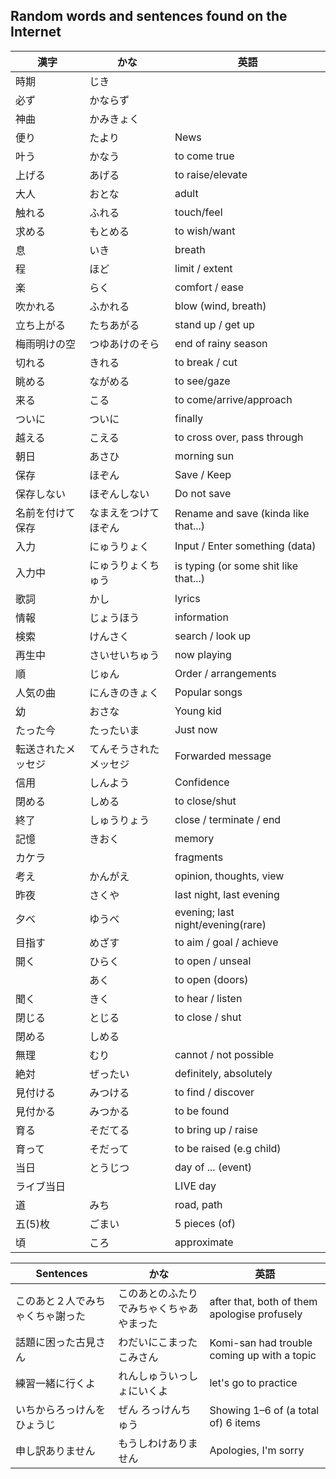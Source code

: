 Random words and sentences found on the Internet
---

| 漢字 | かな | 英語 |
| ---- | ---- | ---- |
| 時期 | じき |  |
| 必ず | かならず |  |
| 神曲 | かみきょく |  |
| 便り | たより | News |
| 叶う | かなう | to come true |
| 上げる | あげる | to raise/elevate |
| 大人 | おとな | adult |
| 触れる | ふれる | touch/feel |
| 求める | もとめる | to wish/want |
| 息 | いき | breath |
| 程 | ほど | limit / extent |
| 楽 | らく | comfort / ease |
| 吹かれる | ふかれる | blow (wind, breath) |
| 立ち上がる | たちあがる | stand up / get up |
| 梅雨明けの空 | つゆあけのそら | end of rainy season |
| 切れる | きれる | to break / cut |
| 眺める | ながめる | to see/gaze |
| 来る | こる | to come/arrive/approach |
| ついに | ついに | finally |
| 越える | こえる | to cross over, pass through |
| 朝日 | あさひ | morning sun |
| 保存 | ほぞん | Save / Keep |
| 保存しない | ほぞんしない | Do not save |
| 名前を付けて保存 | なまえをつけてほぞん | Rename and save (kinda like that...) |
| 入力 | にゅうりょく | Input / Enter something (data) |
| 入力中 | にゅうりょくちゅう | is typing (or some shit like that...) |
| 歌詞 | かし | lyrics |
| 情報 | じょうほう | information |
| 検索 | けんさく | search / look up |
| 再生中 | さいせいちゅう | now playing |
| 順 | じゅん | Order / arrangements |
| 人気の曲 | にんきのきょく | Popular songs |
| 幼 | おさな | Young kid |
| たった今 | たったいま | Just now |
| 転送されたメッセジ | てんそうされたメッセジ | Forwarded message |
| 信用 | しんよう | Confidence |
| 閉める | しめる | to close/shut |
| 終了 | しゅうりょう | close / terminate / end |
| 記憶 | きおく | memory |
| カケラ |  | fragments |
| 考え | かんがえ | opinion, thoughts, view |
| 昨夜 | さくや | last night, last evening |
| 夕べ | ゆうべ | evening; last night/evening(rare) |
| 目指す | めざす | to aim / goal / achieve |
| 開く | ひらく | to open / unseal |
|  | あく | to open (doors) |
| 聞く | きく | to hear / listen |
| 閉じる | とじる | to close / shut |
| 閉める | しめる |  |
| 無理 | むり | cannot / not possible |
| 絶対 | ぜったい | definitely, absolutely |
| 見付ける | みつける | to find / discover |
| 見付かる | みつかる | to be found |
| 育る | そだてる | to bring up / raise |
| 育って | そだって | to be raised (e.g child) |
| 当日 | とうじつ | day of ... (event) |
| ライブ当日 |  | LIVE day |
| 道 | みち | road, path |
| 五(5)枚 | ごまい | 5 pieces (of) |
| 頃 | ころ | approximate |



| Sentences | かな | 英語 |
| ---- | ---- | ---- |
| このあと２人でみちゃくちゃ謝った | このあとのふたりでみちゃくちゃあやまった | after that, both of them apologise profusely |
| 話題に困った古見さん | わだいにこまったこみさん | Komi-san had trouble coming up with a topic |
| 練習一緒に行くよ | れんしゅういっしょにいくよ | let's go to practice |
| いちからろっけんをひょうじ | ぜん ろっけんちゅう | Showing 1–6 of (a total of) 6 items |
| 申し訳ありません  	 | もうしわけありません  	  | Apologies, I'm sorry |

